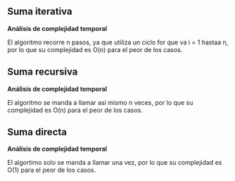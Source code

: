 ## Suma iterativa

**Análisis de complejidad temporal**

El algoritmo recorre n pasos, ya que utiliza un ciclo for que va i = 1 hastaa n, por lo que su complejidad es O(n) para el peor de los casos.

## Suma recursiva

**Análisis de complejidad temporal**

El algoritmo se manda a llamar así mismo n veces, por lo que su complejidad es O(n) para el peor de los casos.

## Suma directa

**Análisis de complejidad temporal**

El algortimo solo se manda a llamar una vez, por lo que su complejidad es O(1) para el peor de los casos.
